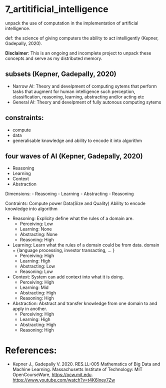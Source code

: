 # 7_artitificial_intelligence

unpack the use of computation in the implementation of artificial intelligence.

def: the science of giving computers the ability to act intelligently (Kepner, Gadepally, 2020).

**Disclaimer**: This is an ongoing and incomplete project to unpack these concepts and serve as my distributed memory.

## subsets (Kepner, Gadepally, 2020)

* Narrow AI: Theory and develpment of computing sytems that perform tasks that augment for human intelligence such perception, classification, reasoning, learning, abstracting and/or acting etc
* General AI: Theory and develpment of fully autonous computing sytems

## constraints:

* compute
* data
* generalisable knowledge and ability to encode it into algorithm

## four waves of AI (Kepner, Gadepally, 2020)

* Reasoning
* Learning
* Context
* Abstraction

Dimensions: - Reasoning - Learning - Abstracting - Reasoning

Contraints:
Compute power
Data(Size and Quality)
Ability to encode knowledge into algorithm

* Reasoning: Explicity define what the rules of a domain are.
  * Perceiving: Low
  * Learning: None
  * Abstracting: None
  * Reasoning: High
* Learning: Learn what the rules of a domain could be from data.
  domain = {language processing, investor transacting, ... }
  * Perceiving: High
  * Learning: High
  * Abstracting: Low
  * Reasoning: Low
* Context: System can add context into what it is doing.
  * Perceiving: High
  * Learning: Mid
  * Abstracting: High
  * Reasoning: High
* Abstraction: Abstract and transfer knowledge from one domain to and apply in another.
  * Perceiving: High
  * Learning: High
  * Abstracting: High
  * Reasoning: High

# References:
* Kepner J., Gadepally V. 2020. RES.LL-005 Mathematics of Big Data and Machine Learning. Massachusetts Institute of Technology: MIT OpenCourseWare, https://ocw.mit.edu. https://www.youtube.com/watch?v=t4K6lney7Zw
